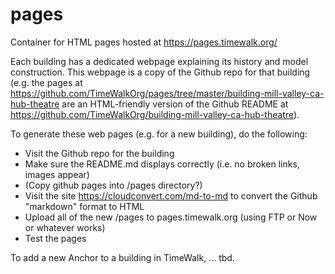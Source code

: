 # pages
Container for HTML pages hosted at https://pages.timewalk.org/

Each building has a dedicated webpage explaining its history and model construction.  This webpage is a copy of the Github repo for that building (e.g. the pages at https://github.com/TimeWalkOrg/pages/tree/master/building-mill-valley-ca-hub-theatre are an HTML-friendly version of the Github README at https://github.com/TimeWalkOrg/building-mill-valley-ca-hub-theatre).

To generate these web pages (e.g. for a new building), do the following:

- Visit the Github repo for the building
- Make sure the README.md displays correctly (i.e. no broken links, images appear)
- (Copy github pages into /pages directory?)
- Visit the site https://cloudconvert.com/md-to-md to convert the Github "markdown" format to HTML
- Upload all of the new /pages to pages.timewalk.org (using FTP or Now or whatever works)
- Test the pages


To add a new Anchor to a building in TimeWalk, ... tbd.

